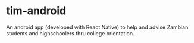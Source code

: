 # tim-android
An android app (developed with React Native) to help and advise Zambian students and highschoolers thru college orientation.
